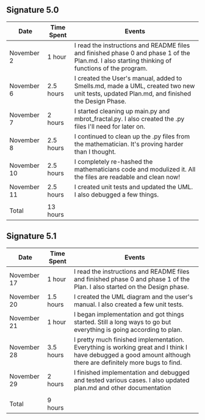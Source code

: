 ## Signature 5.0

| Date        | Time Spent | Events             |
|-------------|------------|--------------------|
| November 2  | 1 hour     | I read the instructions and README files and finished phase 0 and phase 1 of the Plan.md. I also starting thinking of functions of the program. |
| November 6  | 2.5 hours  | I created the User's manual, added to Smells.md, made a UML, created two new unit tests, updated Plan.md, and finished the Design Phase.  |
| November 7  | 2 hours    | I started cleaning up main.py and mbrot_fractal.py. I also created the .py files I'll need for later on.  |
| November 8  | 2.5 hours  | I continued to clean up the .py files from the mathematician. It's proving harder than I thought.  |
| November 10 | 2.5 hours  | I completely re-hashed the mathematicians code and modulized it. All the files are readable and clean now! |
| November 11 | 2.5 hours  | I created unit tests and updated the UML. I also debugged a few things. |
|             |            |                    |
|  Total      | 13 hours |                    |


## Signature 5.1

| Date        | Time Spent | Events
|-------------|------------|--------------------
| November 17 | 1 hour     | I read the instructions and README files and finished phase 0 and phase 1 of the Plan. I also started on the Design phase. |
| November 20 | 1.5 hours  | I created the UML diagram and the user's manual. I also created a few unit tests. |
| November 21 | 1 hour     | I began implementation and got things started. Still a long ways to go but everything is going according to plan. |
| November 28 | 3.5 hours  | I pretty much finished implementation. Everything is working great and I think I have debugged a good amount although there are definitely more bugs to find. |
| November 29 | 2 hours    | I finished implementation and debugged and tested various cases. I also updated plan.md and other documentation |
|             |            |                    |
|  Total      | 9 hours    |                    |
